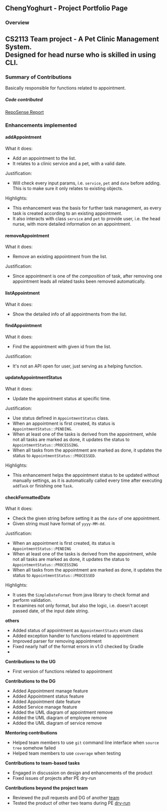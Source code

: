 ## ChengYoghurt - Project Portfolio Page

### Overview
CS2113 Team project - A Pet Clinic Management System.  
Designed for head nurse who is skilled in using CLI.
---

### Summary of Contributions
Basically responsible for functions related to appointment.

##### Code contributed  

[RepoSense Report](https://nus-cs2113-ay2223s1.github.io/tp-dashboard/?search=&sort=groupTitle&sortWithin=title&timeframe=commit&mergegroup=&groupSelect=groupByRepos&breakdown=true&checkedFileTypes=docs~functional-code~test-code~other&since=2022-09-16&tabOpen=true&tabType=authorship&tabAuthor=ChengYoghurt&tabRepo=AY2223S1-CS2113-F11-2%2Ftp%5Bmaster%5D&authorshipIsMergeGroup=false&authorshipFileTypes=docs~functional-code~test-code&authorshipIsBinaryFileTypeChecked=false&authorshipIsIgnoredFilesChecked=false)  


### Enhancements implemented

#### addAppointment
What it does:
- Add an appointment to the list.
- It relates to a clinic service and a pet, with a valid date.

Justification:
- Will check every input params, i.e. `service`, `pet` and `date` before adding. This is to make sure it only relates to existing objects.

Highlights:
- This enhancement was the basis for further task management, as every task is created according to an existing appointment.
- It also interacts with class `service` and `pet` to provide user, i.e. the head nurse, with more detailed information on an appointment. 

#### removeAppointment
What it does:
- Remove an existing appointment from the list.

Justification:
- Since appointment is one of the *composition* of task, after removing one appointment leads all related tasks been removed automatically.

#### listAppointment
What it does:
- Show the detailed info of all appointments from the list.

#### findAppointment
What it does:
- Find the appointment with given id from the list.

Justification:
- It's not an API open for user, just serving as a helping function.

#### updateAppointmentStatus
What it does:
- Update the appointment status at specific time. 

Justification:
- Use status defined in `AppointmentStatus` class.
- When an appointment is first created, its status is `AppointmentStatus::PENDING`.
- When at least one of the tasks is derived from the appointment, while not all tasks are marked as done, it updates the status to `AppointmentStatus::PROCESSING`.
- When all tasks from the appointment are marked as done, it updates the status to `AppointmentStatus::PROCESSED`.

Highlights:
- This enhancement helps the appointment status to be updated without manually settings, as it is automatically called every time after executing `addTask` or finishing one `Task`.

#### checkFormattedDate
What it does:
- Check the given string before setting it as the `date` of one appointment.
- Given string must have format of `yyyy-MM-dd`.

Justification:
- When an appointment is first created, its status is `AppointmentStatus::PENDING`
- When at least one of the tasks is derived from the appointment, while not all tasks are marked as done, it updates the status to `AppointmentStatus::PROCESSING`
- When all tasks from the appointment are marked as done, it updates the status to `AppointmentStatus::PROCESSED`

Highlights:
- It uses the `SimpleDateFormat` from java library to check format and perform validation.
- It examines not only format, but also the logic, i.e. doesn't accept passed date, of the input date string.

**others**
- Added status of appointment as `AppointmentStauts` enum class
- Added exception handler to functions related to appointment
- Improved parser for removing appointment
- Fixed nearly half of the format errors in v1.0 checked by Gradle
- 
**Contributions to the UG**
- First version of functions related to appointment

**Contributions to the DG**  
- Added Appointment manage feature
- Added Appointment status feature
- Added Appointment date feature
- Added Service manage feature
- Added the UML diagram of appointment remove
- Added the UML diagram of employee remove
- Added the UML diagram of service remove

**Mentoring contributions**

- Helped team members to use `git` command line interface when `source tree` somehow failed
- Helped team members to use `coverage` when testing

**Contributions to team-based tasks**

- Engaged in discussion on design and enhancements of the product
- Fixed issues of projects after PE dry-run

**Contributions beyond the project team**
- Reviewed the pull requests and DG of another [team](https://github.com/nus-cs2113-AY2223S1/tp/pull/3)
- Tested the product of other two teams during PE [dry-run](https://github.com/ChengYoghurt/ped/tree/main/files)